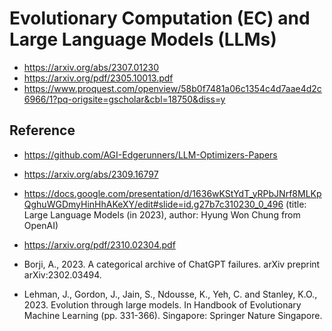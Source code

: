 # Evolutionary Computation (EC) and Large Language Models (LLMs)

* https://arxiv.org/abs/2307.01230
* https://arxiv.org/pdf/2305.10013.pdf
* https://www.proquest.com/openview/58b0f7481a06c1354c4d7aae4d2c6966/1?pq-origsite=gscholar&cbl=18750&diss=y

## Reference

* https://github.com/AGI-Edgerunners/LLM-Optimizers-Papers
* https://arxiv.org/abs/2309.16797
* https://docs.google.com/presentation/d/1636wKStYdT_yRPbJNrf8MLKpQghuWGDmyHinHhAKeXY/edit#slide=id.g27b7c310230_0_496 (title: Large Language Models (in 2023), author: Hyung Won Chung from OpenAI)
* https://arxiv.org/pdf/2310.02304.pdf

* Borji, A., 2023. A categorical archive of ChatGPT failures. arXiv preprint arXiv:2302.03494.
* Lehman, J., Gordon, J., Jain, S., Ndousse, K., Yeh, C. and Stanley, K.O., 2023. Evolution through large models. In Handbook of Evolutionary Machine Learning (pp. 331-366). Singapore: Springer Nature Singapore.
